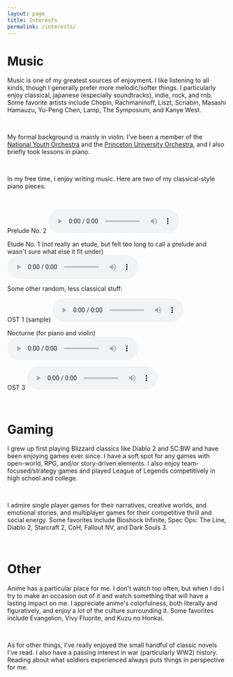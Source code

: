 ```yaml
---
layout: page
title: Interests
permalink: /interests/
---
```


# Music

Music is one of my greatest sources of enjoyment. I like listening to all kinds, though I generally prefer more melodic/softer things. I particularly enjoy classical, japanese (especially soundtracks), indie, rock, and rnb. Some favorite artists include Chopin, Rachmaninoff, Liszt, Scriabin, Masashi Hamauzu, Yu-Peng Chen, Lamp, The Symposium, and Kanye West.

<br />

My formal background is mainly in violin. I've been a member of the [National Youth Orchestra](https://www.carnegiehall.org/Education/Programs/National-Youth-Ensembles/NYO-USA/NYO-USA-2016) and the [Princeton University Orchestra](https://orchestra.princeton.edu/), and I also briefly took lessons in piano.

<br />

In my free time, I enjoy writing music. Here are two of my classical-style piano pieces:

<br />

Prelude No. 2
<audio
        controls
        src="/uploads/prelude_2.mp3">
            Your browser does not support the
            <code>audio</code> element.
</audio>

Etude No. 1 (not really an etude, but felt too long to call a prelude and wasn't sure what else it fit under)
<audio
        controls
        src="/uploads/etude_1.mp3">
            Your browser does not support the
            <code>audio</code> element.
</audio>

Some other random, less classical stuff:
<br />

OST 1 (sample)
<audio
        controls
        src="/uploads/ost_1.mp3">
            Your browser does not support the
            <code>audio</code> element.
</audio>

Nocturne (for piano and violin)
<audio
        controls
        src="/uploads/nocturne.mp3">
            Your browser does not support the
            <code>audio</code> element.
</audio>

OST 3
<audio
        controls
        src="/uploads/ost_3.mp3">
            Your browser does not support the
            <code>audio</code> element.
</audio>

<br />

# Gaming
I grew up first playing Blizzard classics like Diablo 2 and SC:BW and have been enjoying games ever since. I have a soft spot for any games with open-world, RPG, and/or story-driven elements. I also enjoy team-focused/strategy games and played League of Legends competitively in high school and college.

<br />

I admire single player games for their narratives, creative worlds, and emotional stories, and multiplayer games for their competitive thrill and social energy. Some favorites include Bioshock Infinite, Spec Ops: The Line, Diablo 2, Starcraft 2, CoH, Fallout NV, and Dark Souls 3.

<br />

# Other
Anime has a particular place for me. I don't watch too often, but when I do I try to make an occasion out of it and watch something that will have a lasting impact on me. I appreciate anime's colorfulness, both literally and figuratively, and enjoy a lot of the culture surrounding it. Some favorites include Evangelion, Vivy Fluorite, and Kuzu no Honkai.

<br />

As for other things, I've really enjoyed the small handful of classic novels I've read. I also have a passing interest in war (particularly WW2) history. Reading about what soldiers experienced always puts things in perspective for me.

<br />